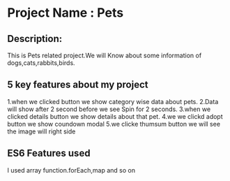 # Project Name : Pets

## Description:

This is Pets related project.We will Know about some information of dogs,cats,rabbits,birds.

## 5 key features about my project

1.when we clicked button we show category wise data about pets.
2.Data will show after 2 second before we see Spin for 2 seconds.
3.when we clicked details button we show details about that pet.
4.we we clickd adopt button we show coundown modal
5.we clicke thumsum button we will see the image will right side

## ES6 Features used

I used array function.forEach,map and so on
